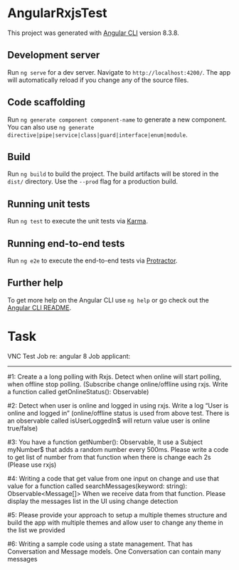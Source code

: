# AngularRxjsTest

This project was generated with [Angular CLI](https://github.com/angular/angular-cli) version 8.3.8.

## Development server

Run `ng serve` for a dev server. Navigate to `http://localhost:4200/`. The app will automatically reload if you change any of the source files.

## Code scaffolding

Run `ng generate component component-name` to generate a new component. You can also use `ng generate directive|pipe|service|class|guard|interface|enum|module`.

## Build

Run `ng build` to build the project. The build artifacts will be stored in the `dist/` directory. Use the `--prod` flag for a production build.

## Running unit tests

Run `ng test` to execute the unit tests via [Karma](https://karma-runner.github.io).

## Running end-to-end tests

Run `ng e2e` to execute the end-to-end tests via [Protractor](http://www.protractortest.org/).

## Further help

To get more help on the Angular CLI use `ng help` or go check out the [Angular CLI README](https://github.com/angular/angular-cli/blob/master/README.md).


# Task

VNC Test Job re: angular 8
Job applicant: 

-------------------------------------------

#1: Create a a long polling with Rxjs. Detect when online will start polling, when offline stop polling. (Subscribe change online/offline using rxjs. Write a function called getOnlineStatus(): Observable<boolean>)

#2: Detect when user is online and logged in using rxjs. Write a log “User is online and logged in” (online/offline status is used from above test. There is an observable called isUserLoggedIn$ will return value user is online true/false)

#3: You have a function getNumber(): Observable<number>, It use a Subject myNumber$ that adds a random number every 500ms. Please write a code to get list of number from that function when there is change each 2s (Please use rxjs)

#4: Writing a code that get value from one input on change and use that value for a function called searchMessages(keyword: string): Observable<Message[]> 
When we receive data from that function. Please display the messages list in the UI using change detection

#5: Please provide your approach to setup a multiple themes structure and build the app with multiple themes and allow user to change any theme in the list we provided

#6: Writing a sample code using a state management. That has Conversation and Message models. One Conversation can contain many messages
